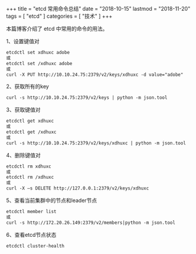 +++
title = "etcd 常用命令总结"
date = "2018-10-15"
lastmod = "2018-11-20"
tags = [
    "etcd"
]
categories = [
    "技术"
]
+++

本篇博客介绍了 etcd 中常用的命令的用法。

<!--more-->

1、设置键值对
```markdown
etcdctl set xdhuxc adobe
或
etcdctl set /xdhuxc adobe
或
curl -X PUT http://10.10.24.75:2379/v2/keys/xdhuxc -d value="adobe"
```

2、获取所有的key
```markdown
curl -s http://10.10.24.75:2379/v2/keys | python -m json.tool
```

3、获取键值对
```markdown
etcdctl get xdhuxc
或
etcdctl get /xdhuxc
或
curl -s http://10.10.24.75:2379/v2/keys/xdhuxc | python -m json.tool
```

4、删除键值对
```markdown
etcdctl rm xdhuxc
或
etcdctl rm /xdhuxc
或
curl -X –s DELETE http://127.0.0.1:2379/v2/keys/xdhuxc
```

5、查看当前集群中的节点和leader节点
```markdown
etcdctl member list
或
curl -s http://172.20.26.149:2379/v2/members|python -m json.tool
```

6、查看etcd节点状态
```markdown
etcdctl cluster-health
```
